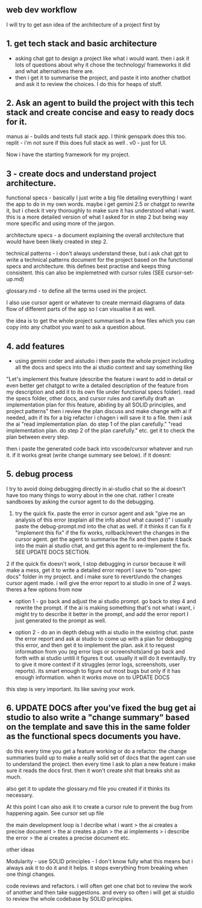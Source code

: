 ## web dev workflow

I will try to get asn idea of the architecture of a project first by

## 1. get tech stack and basic architecture

- asking chat gpt to design a project like what i would want. then i ask it lots of questions about why it chose the technology/ frameworks it did and what alternatives there are. 
- then i get it to summarise the project, and paste it into another chatbot and ask it to review the choices. I do this for heaps of stuff.

## 2. Ask an agent to build the project with this tech stack and create concise and easy to ready docs for it. 

manus ai - builds and tests full stack app. I think genspark does this too. 
replit - i'm not sure if this does full stack as well . 
v0 - just for UI. 

Now i have the starting framework for my project. 

## 3 - create docs and understand project architecture.

 functional specs - basically I just write a big file detailing everything I  want the app to do in my own words. maybe i get gemini 2.5 or chatgpt to rewrite it, but i check it very thoroughly to make sure it has understood what i want. this is a more detailed version of what I asked for in step 2 but being way more specific and using more of the jargon. 

architecture specs - a document explaining the overall architecture that would have been likely created in step 2. 

technical patterns - i don't always understand these, but i ask chat gpt to write a technical patterns document for the project based on the functional specs and architecture. this defines best practise and keeps thing consistent. this can also be implemetned with cursor rules (SEE cursor-set-up.md)

glossary.md - to define all the terms used ini the project. 

 I also use cursor agent or whatever to create mermaid diagrams of data flow of different parts of the app so I can visualise it as well. 

 the idea is to get the whole project summarised in a few files which you can copy into any chatbot you want to ask a question about. 

## 4. add features

- using gemini coder and aistudio i then paste the whole project including all the docs and specs into the ai studio context and say something like 

"Let's implement this feature (describe the feature i want to add in detail or even better get chatgpt to write a detailed description of the feature from my description and add it to its own file under functional specs folder).  read the specs folder, other docs, and cursor rules and carefully draft an implementation plan for this feature, abiding by all SOLID principles, and project patterns"
then i review the plan discuss and make change with ai if needed, adn if its for a big refactor i chagen i will save it to a file. 
then i ask the ai 
"read implementation plan. do step 1 of the plan carefully."
"read implementation plan. do step 2 of the plan carefully." etc. get it to check the plan between every step. 

then i paste the generated code back into vscode/cursor whatever and run it. if it works great (write change summary see below). if it doesnt:

## 5. debug process 
I try to avoid doing debugging directly in ai-studio chat so the ai doesn't have too many things to worry about in the one chat. rather I create sandboxes by asking the cursor agent to do the debugging. 

1. try the quick fix. 
paste the error in cursor agent and ask 
"give me an analysis of this error (explain all the info about what caused i)" i usually paste the debug-prompt.md into the chat as well.
if it thinks it can fix it
"implement this fix"
if the fix works, rollback/revert the changes in the cursor agent.  get the agent to summarise the fix and then paste it back into the main ai studio chat, and get this agent to re-implement the fix. SEE UPDATE DOCS SECTION. 

2 if the quick fix doesn't work, I stop debugging in cursor because it will make a mess, get it to write a detailed error report I save to "non-spec docs" folder in my project. and i make sure to revert/undo the changes cursor agent made. i will give the error report to ai studio in one of 2 ways.
 theres a few options from now
 - option 1 - go back and adjust the ai studio prompt. go back to step 4 and rewrite the prompt. if the ai is making something that's not what i want, i might try to describe it better in the prompt, and add the error report I just generated to the prompt as well. 

 - option 2 - do an in depth debug with ai studio in the existing chat. paste the error report and ask ai studio to come up with a plan for debugging this error, and then get it to implement the plan. ask it to request information from you (eg error logs or screenshots)and go back and forth with ai studio untili it figures it out. usually it will do it eventaully. try to give it more context if it struggles (error logs, screenshots, user reports). its smart enough to figure out most bugs but only if it has enough information. when it works move on to UPDATE DOCS

this step is very important. its like saving your work. 

## 6. UPDATE DOCS after you've fixed the bug get ai studio to also write a "change summary" based on the template and save this in the same folder as the functional specs documents you have. 
do this every time you get a feature working or do a refactor. the change summaries build up to make a really solid set of docs that the agent can use to understand the project. then every time I ask to plan a new feature i make sure it reads the docs first. then it won't create shit that breaks shit as much.

also get it to update the glossary.md file you created if it thinks its necessary. 

At this point I can also ask it to create a cursor rule to prevent the bug from happening again. See cursor set up file


the main development loop is 
I decribe what i want > the ai creates a precise document > the ai creates a plan > the ai implements > i describe the error > the ai creates a precise document etc. 

 

other ideas

Modularity -  use SOLID principles - I don't know fully what this means but i always ask it to do it and it helps. it stops everything from breaking when one thingi changes. 

code reviews and refactors. i will often get one chat bot to review the work of another and then take suggestions. and every so often i will get ai stuidio to review the whole codebase by SOLID principles. 